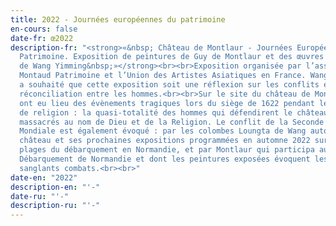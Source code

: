 ```yaml
---
title: 2022 - Journées européennes du patrimoine
en-cours: false
date-fr: œ2022
description-fr: "<strong>«&nbsp; Château de Montlaur - Journées Européennes du
  Patrimoine. Exposition de peintures de Guy de Montlaur et des œuvres *LandArt*
  de Wang Yimming&nbsp;»</strong><br><br>Exposition organisée par l’association
  Montaud Patrimoine et l’Union des Artistes Asiatiques en France. Wang Yimming
  a souhaité que cette exposition soit une réflexion sur les conflits et la
  réconciliation entre les hommes.<br><br>Sur le site du château de Montlaur,
  ont eu lieu des évènements tragiques lors du siège de 1622 pendant les guerres
  de religion : la quasi-totalité des hommes qui défendirent le château furent
  massacrés au nom de Dieu et de la Religion. Le conflit de la Seconde Guerre
  Mondiale est également évoqué : par les colombes Loungta de Wang autour du
  château et ses prochaines expositions programmées en automne 2022 sur les
  plages du débarquement en Normandie, et par Montlaur qui participa au
  Débarquement de Normandie et dont les peintures exposées évoquent les longs et
  sanglants combats.<br><br>"
date-en: "2022"
description-en: "'﻿-"
date-ru: "'-"
description-ru: "'﻿-"
---
```

